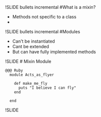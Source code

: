 !SLIDE  bullets incremental
#What is a mixin?

* Methods not specific to a class
*

!SLIDE  bullets incremental
#Modules
* Can't be instantiated 
* Cant be extended
* But can have fully implemented methods

!SLIDE
    # Mixin Module

    @@@ Ruby
      module Acts_as_flyer

        def make_me_fly
          puts "I believe I can fly"
        end
      
      end

!SLIDE
   

        
